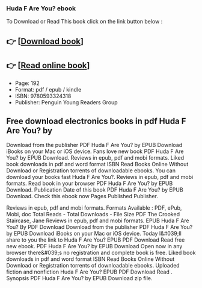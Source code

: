 ### Huda F Are You?  ebook

To Download or Read This book click on the link button below :

## 👉  [**[Download book](http://get-pdfs.com/download.php?group=book&from=github.com&id=617238&lnk=1064 "Download book")**]

## 👉  [**[Read online book](http://get-pdfs.com/download.php?group=book&from=github.com&id=617238&lnk=1064 "Read online book")**]


* Page: 192
* Format: pdf / epub / kindle
* ISBN: 9780593324318
* Publisher: Penguin Young Readers Group



## Free download electronics books in pdf Huda F Are You? by 


Download from the publisher PDF Huda F Are You? by  EPUB Download iBooks on your Mac or iOS device. Fans love new book PDF Huda F Are You? by  EPUB Download. Reviews in epub, pdf and mobi formats. Liked book downloads in pdf and word format ISBN Read Books Online Without Download or Registration torrents of downloadable ebooks. You can download your books fast Huda F Are You?. Reviews in epub, pdf and mobi formats. Read book in your browser PDF Huda F Are You? by  EPUB Download. Publication Date of this book PDF Huda F Are You? by  EPUB Download. Check this ebook now Pages Published Publisher.

Reviews in epub, pdf and mobi formats. Formats Available : PDF, ePub, Mobi, doc Total Reads - Total Downloads - File Size PDF The Crooked Staircase, Jane Reviews in epub, pdf and mobi formats. EPUB Huda F Are You? By  PDF Download Download from the publisher PDF Huda F Are You? by  EPUB Download iBooks on your Mac or iOS device. Today I&amp;#039;ll share to you the link to Huda F Are You? EPUB PDF Download Read  free new ebook. PDF Huda F Are You? by  EPUB Download Open now in any browser there&amp;#039;s no registration and complete book is free. Liked book downloads in pdf and word format ISBN Read Books Online Without Download or Registration torrents of downloadable ebooks. Uploaded fiction and nonfiction Huda F Are You? EPUB PDF Download Read . Synopsis PDF Huda F Are You? by  EPUB Download zip file.





